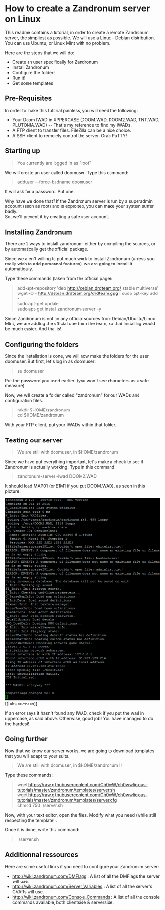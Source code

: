 # How to create a Zandronum server on Linux

This readme contains a tutorial, in order to create a remote Zandronum server, the simpliest as possible.
We will use a Linux - Debian distribution. You can use Ubuntu, or Linux Mint with no problem.

Here are the steps that we will do:
- Create an user specifically for Zandronum
- Install Zandronum
- Configure the folders
- Run it!
- Get some templates


## Pre-Requisites

In order to make this tutorial painless, you will need the following:
- Your Doom IWAD in UPPERCASE (DOOM.WAD, DOOM2.WAD, TNT.WAD, PLUTONIA.WAD) -- That's my reference to find my IWADs.
- A FTP client to transfer files. FileZilla can be a nice choice.
- A SSH client to remotely control the server. Grab PuTTY!

## Starting up

>You currently are logged in as "root"

We will create an user called doomuser. Type this command:
> adduser --force-badname doomuser 

It will ask for a password. Put one.

Why have we done that? If the Zandronum server is run by a superadmin account (such as root) and is exploited, you can make your system suffer badly. <br />
So, we'll prevent it by creating a safe user account.

## Installing Zandronum

There are 2 ways to install zandronum: either by compiling the sources, or by automatically get the official package.

Since we aren't willing to put much work to install Zandronum (unless you really wish to add personnal features), we are going to install it automatically.

Type these commands (taken from the official page):
> add-apt-repository 'deb http://debian.drdteam.org/ stable multiverse' <br />
wget -O - http://debian.drdteam.org/drdteam.gpg | sudo apt-key add - <br />
sudo apt-get update <br />
sudo apt-get install zandronum-server -y

Since Zandronum is not on any official sources from Debian/Ubuntu/Linux Mint, we are adding the official one from the team, so that installing would be much easier. And that is!

## Configuring the folders

Since the installation is done, we will now make the folders for the user doomuser. 
But first, let's log in as doomuser:

> su doomuser

Put the password you used earlier. (you won't see characters as a safe measure)

Now, we will create a folder called "zandronum" for our WADs and configuration files.

> mkdir $HOME/zandronum <br />
cd $HOME/zandronum

With your FTP client, put your IWADs within that folder.

## Testing our server

> We are still with doomuser, in $HOME/zandronum 

Since we have put everything important, let's make a check to see if Zandronum is actually working. Type in this command:
> zandronum-server -iwad DOOM2.WAD

It should load MAP01 (or E1M1 if you put DOOM.WAD), as seen in this picture:

![success](https://raw.githubusercontent.com/Ch0wW/ch0wwlicious-tutorials/master/zandronum/images/success.PNG)[[|alt=success]]

If an error says it hasn't found any IWAD, check if you put the wad in uppercase, as said above. Otherwise, good job! You have managed to do the hardest!

## Going further

Now that we know our server works, we are going to download templates that you will adapt to your suits.

> We are still with doomuser, in $HOME/zandronum !!

Type these commands:

> wget https://raw.githubusercontent.com/Ch0wW/ch0wwlicious-tutorials/master/zandronum/templates/server.sh<br />
wget https://raw.githubusercontent.com/Ch0wW/ch0wwlicious-tutorials/master/zandronum/templates/server.cfg<br />
chmod 750 ./server.sh

Now, with your text editor, open the files. Modify what you need (while still respecting the template!). 

Once it is done, write this command:
> ./server.sh

## Additionnal ressources

Here are some useful links if you need to configure your Zandronum server:
- http://wiki.zandronum.com/DMFlags : A list of all the DMFlags the server will use.
- http://wiki.zandronum.com/Server_Variables : A list of all the server's CVARs will use.
- http://wiki.zandronum.com/Console_Commands : A list of all the console commands available, both clientside & serverside.
